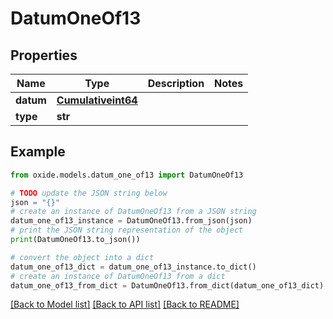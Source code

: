 # DatumOneOf13


## Properties

Name | Type | Description | Notes
------------ | ------------- | ------------- | -------------
**datum** | [**Cumulativeint64**](Cumulativeint64.md) |  | 
**type** | **str** |  | 

## Example

```python
from oxide.models.datum_one_of13 import DatumOneOf13

# TODO update the JSON string below
json = "{}"
# create an instance of DatumOneOf13 from a JSON string
datum_one_of13_instance = DatumOneOf13.from_json(json)
# print the JSON string representation of the object
print(DatumOneOf13.to_json())

# convert the object into a dict
datum_one_of13_dict = datum_one_of13_instance.to_dict()
# create an instance of DatumOneOf13 from a dict
datum_one_of13_from_dict = DatumOneOf13.from_dict(datum_one_of13_dict)
```
[[Back to Model list]](../README.md#documentation-for-models) [[Back to API list]](../README.md#documentation-for-api-endpoints) [[Back to README]](../README.md)


